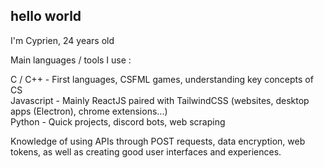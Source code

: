 ## hello world  

I'm Cyprien, 24 years old  
  
Main languages / tools I use :  
  
C / C++    - First languages, CSFML games, understanding key concepts of CS  
Javascript - Mainly ReactJS paired with TailwindCSS (websites, desktop apps (Electron), chrome extensions...)  
Python     - Quick projects, discord bots, web scraping    

Knowledge of using APIs through POST requests, data encryption, web tokens, as well as creating good user interfaces and experiences.
